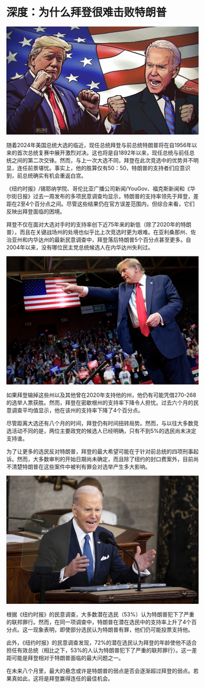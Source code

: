 # 深度：为什么拜登很难击败特朗普

![3b2a3477fd307667df8a783d0ddb90ce.jpg](https://raw.githubusercontent.com/qqhsx/qqnews_image/main/2024/03/10/深度：为什么拜登很难击败特朗普/3b2a3477fd307667df8a783d0ddb90ce.jpg)

随着2024年美国总统大选的临近，现任总统拜登与前总统特朗普将在自1956年以来的首次总统复赛中展开激烈对决。这也将是自1892年以来，现任总统与前任总统之间的第二次交锋。然而，与上一次大选不同，拜登在此次竞选中的优势并不明显，连任前景堪忧。事实上，他的胜算仅有50：50，特朗普的支持者们应意识到，前总统确实有机会重返白宫。

《纽约时报》/锡耶纳学院、哥伦比亚广播公司新闻/YouGov、福克斯新闻和《华尔街日报》过去一周发布的多项民意调查均显示，特朗普的支持率领先于拜登，差距在2至4个百分点之间。尽管这些结果仍在官方误差范围内，但综合来看，它们反映出拜登面临的困境。

拜登不仅在面对大选对手时的支持率创下近75年来的新低（除了2020年的特朗普），而且在关键战场州的处境也似乎比上次竞选时更为艰难。在亚利桑那州、佐治亚州和内华达州的最新民意调查中，拜登落后特朗普5个百分点甚至更多。自2004年以来，没有哪位民主党总统候选人在内华达州失利过。

![c6cbafdbec9bdd8b8a38bc05aef70fdb.jpg](https://raw.githubusercontent.com/qqhsx/qqnews_image/main/2024/03/10/深度：为什么拜登很难击败特朗普/c6cbafdbec9bdd8b8a38bc05aef70fdb.jpg)

如果拜登输掉这些州以及其他曾在2020年支持他的州，他仍有可能凭借270-268的选举人票获胜。然而，拜登在密歇根州的支持率下降令人担忧。过去六个月的民意调查平均值显示，他在该州的支持率下降了4个百分点。

尽管距离大选还有八个月的时间，拜登仍有时间扭转局势。然而，与以往大多数竞选活动不同的是，两位主要政党的候选人已经明确，只有不到5%的选民尚未决定支持谁。

为了让更多的选民反对特朗普，拜登的最大希望可能在于针对前总统的四项刑事起诉。然而，大多数审判的开始日期尚未确定，而且除了纽约的封口费案外，目前尚不清楚特朗普在这些案件中被判有罪会对选举产生多大影响。

![a8a8a60f66021c7f55db90c30dd1d11c.jpg](https://raw.githubusercontent.com/qqhsx/qqnews_image/main/2024/03/10/深度：为什么拜登很难击败特朗普/a8a8a60f66021c7f55db90c30dd1d11c.jpg)

根据《纽约时报》的民意调查，大多数潜在选民（53%）认为特朗普犯下了严重的联邦罪行。然而，在同一项调查中，特朗普在潜在选民中的支持率上升了4个百分点。这一现象表明，即使部分选民认为特朗普有罪，他们仍可能投票支持他。

此外，《纽约时报》的民意调查发现，72%的潜在选民认为拜登的年龄使他不适合担任有效总统（相比之下，53%的人认为特朗普犯下了严重的联邦罪行）。这一差距可能是拜登相对于特朗普面临的最大问题之一。

在未来八个月里，最大的悬念或许是特朗普的弱点是否会逐渐超过拜登的弱点。若果真如此，这将是拜登赢得连任的最佳机会。

